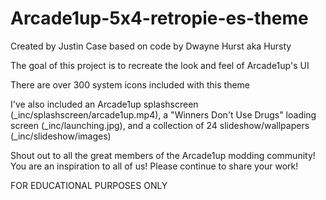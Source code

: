 # Arcade1up-5x4-retropie-es-theme
Created by Justin Case based on code by Dwayne Hurst aka Hursty

The goal of this project is to recreate the look and feel of Arcade1up's UI

There are over 300 system icons included with this theme

I've also included an Arcade1up splashscreen (_inc/splashscreen/arcade1up.mp4),
a "Winners Don't Use Drugs" loading screen (_inc/launching.jpg),
and a collection of 24 slideshow/wallpapers (_inc/slideshow/images)

Shout out to all the great members of the Arcade1up modding community!
You are an inspiration to all of us!  Please continue to share your work!

FOR EDUCATIONAL PURPOSES ONLY
